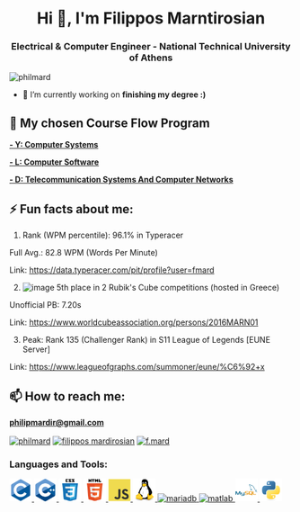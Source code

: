 <h1 align="center">Hi 👋, I'm Filippos Marntirosian</h1>
<h3 align="center">Electrical & Computer Engineer - National Technical University of Athens</h3>

<p align="left"> <img src="https://komarev.com/ghpvc/?username=philmard&label=Profile%20views&color=0e75b6&style=flat" alt="philmard" /> </p>

- 🔭 I’m currently working on **finishing my degree :)**

<h2 align="left">📝 My chosen Course Flow Program</h2>

[**- Y: Computer Systems**](https://www.ece.ntua.gr/en/undergraduate/courses/flow/1)

[**- L: Computer Software**](https://www.ece.ntua.gr/en/undergraduate/courses/flow/2)

[**- D: Telecommunication Systems And Computer Networks**](https://www.ece.ntua.gr/en/undergraduate/courses/flow/4)


<h2 align="left">⚡ Fun facts about me:</h2>

1) Rank (WPM percentile): 96.1% in Typeracer

Full Avg.: 82.8 WPM (Words Per Minute)

Link: https://data.typeracer.com/pit/profile?user=fmard


2) ![image](https://github.com/philmard/philmard/assets/133666571/84fe6b52-73cb-4927-8a43-a52ca5193954)
5th place in 2 Rubik's Cube competitions (hosted in Greece)

Unofficial PB: 7.20s

Link: https://www.worldcubeassociation.org/persons/2016MARN01


3) Peak: Rank 135 (Challenger Rank) in S11 League of Legends [EUNE Server]

Link: https://www.leagueofgraphs.com/summoner/eune/%C6%92+x


<h2 align="left">📫 How to reach me:</h2>

**philipmardir@gmail.com**
<p align="left">
<a href="https://www.linkedin.com/in/filippos-marntirosian-6097a0286/" target="blank"><img align="center" src="https://raw.githubusercontent.com/rahuldkjain/github-profile-readme-generator/master/src/images/icons/Social/linked-in-alt.svg" alt="philmard" height="30" width="40" /></a>
<a href="https://fb.com/filippos mardirosian" target="blank"><img align="center" src="https://raw.githubusercontent.com/rahuldkjain/github-profile-readme-generator/master/src/images/icons/Social/facebook.svg" alt="filippos mardirosian" height="30" width="40" /></a>
<a href="https://instagram.com/f.mard" target="blank"><img align="center" src="https://raw.githubusercontent.com/rahuldkjain/github-profile-readme-generator/master/src/images/icons/Social/instagram.svg" alt="f.mard" height="30" width="40" /></a>
</p>

<h3 align="left">Languages and Tools:</h3>
<p align="left"> <a href="https://www.cprogramming.com/" target="_blank" rel="noreferrer"> <img src="https://raw.githubusercontent.com/devicons/devicon/master/icons/c/c-original.svg" alt="c" width="40" height="40"/> </a> <a href="https://www.w3schools.com/cpp/" target="_blank" rel="noreferrer"> <img src="https://raw.githubusercontent.com/devicons/devicon/master/icons/cplusplus/cplusplus-original.svg" alt="cplusplus" width="40" height="40"/> </a> <a href="https://www.w3schools.com/css/" target="_blank" rel="noreferrer"> <img src="https://raw.githubusercontent.com/devicons/devicon/master/icons/css3/css3-original-wordmark.svg" alt="css3" width="40" height="40"/> </a> <a href="https://www.w3.org/html/" target="_blank" rel="noreferrer"> <img src="https://raw.githubusercontent.com/devicons/devicon/master/icons/html5/html5-original-wordmark.svg" alt="html5" width="40" height="40"/> </a> <a href="https://developer.mozilla.org/en-US/docs/Web/JavaScript" target="_blank" rel="noreferrer"> <img src="https://raw.githubusercontent.com/devicons/devicon/master/icons/javascript/javascript-original.svg" alt="javascript" width="40" height="40"/> </a> <a href="https://www.linux.org/" target="_blank" rel="noreferrer"> <img src="https://raw.githubusercontent.com/devicons/devicon/master/icons/linux/linux-original.svg" alt="linux" width="40" height="40"/> </a> <a href="https://mariadb.org/" target="_blank" rel="noreferrer"> <img src="https://www.vectorlogo.zone/logos/mariadb/mariadb-icon.svg" alt="mariadb" width="40" height="40"/> </a> <a href="https://www.mathworks.com/" target="_blank" rel="noreferrer"> <img src="https://upload.wikimedia.org/wikipedia/commons/2/21/Matlab_Logo.png" alt="matlab" width="40" height="40"/> </a> <a href="https://www.mysql.com/" target="_blank" rel="noreferrer"> <img src="https://raw.githubusercontent.com/devicons/devicon/master/icons/mysql/mysql-original-wordmark.svg" alt="mysql" width="40" height="40"/> </a> <a href="https://www.python.org" target="_blank" rel="noreferrer"> <img src="https://raw.githubusercontent.com/devicons/devicon/master/icons/python/python-original.svg" alt="python" width="40" height="40"/> </a> </p>
